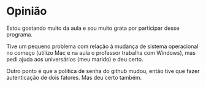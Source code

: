 # Opinião
Estou gostando muito da aula e sou muito grata por participar desse programa. 

Tive um pequeno problema com relação à mudança de sistema operacional no começo (utilizo Mac e na aula o professor trabalha com Windows), mas pedi ajuda aos universários (meu marido) e deu certo.

Outro ponto é que a política de senha do github mudou, então tive que fazer autenticação de dois fatores. Mas deu certo também.